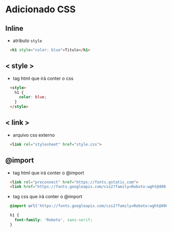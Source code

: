 # Adicionado CSS

## Inline
  * atributo `style`
  ```html 
    <h1 style="color: blue">Titulo</h1> 
  ```
## < style > 
  * tag html que irá conter o css
  ```html
    <style>
      h1 {
        color: blue;
      }
    </style>
  ```

## < link >
  * arquivo css externo
  ```html
    <link rel="stylesheet" href="style.css">
  ```

## @import
  * tag html que irá conter o @import 
  ```html
    <link rel="preconnect" href="https://fonts.gstatic.com">
    <link href="https://fonts.googleapis.com/css2?family=Roboto:wght@400;500;700&display=swap" rel="stylesheet">
  ```
  * tag css que irá conter o @import
  ```css
    @import url('https://fonts.googleapis.com/css2?family=Roboto:wght@400;500;700&display=swap');

    h1 {
      font-family: 'Roboto', sans-serif;
    }
  ```